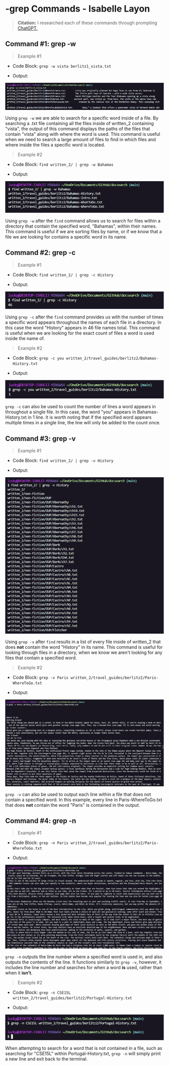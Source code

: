 # -grep Commands - Isabelle Layon
> **Citation:** I researched each of these commands through prompting [ChatGPT.](https://chat.openai.com/)
## Command #1: grep -w

> Example #1
* Code Block: 
`grep -w vista berlitz1_vista.txt`


* Output:

![-w1](grep_-w_1.png)

Using `grep -w` we are able to search for a specific word inside of a file. By searching a .txt file containing all the files inside of written_2 containing
"vista", the output of this command displays the paths of the files that contain "vista" along with where the word is used. This command is useful when we need to search a large amount of files to find in which files and where inside the files a specific word is located.

> Example #2
* Code Block:
`find written_2/ | grep -w Bahamas`

* Output:

![-w2](grep_-w_2.png)

Using `grep -w` after the `find` command allows us to search for files within a directory that contain the specified word, "Bahamas", within their names. This command is useful if we are sorting files by name, or if we know that a file we are looking for contains a specific word in its name.

## Command #2: grep -c

> Example #1
* Code Block:
`find written_2/ | grep -c History`

* Output:

![-c1](grep_-c_1.png)

Using `grep -c` after the `find` command provides us with the number of times a specific word appears throughout the names of each file in a directory. In this case
the word "History" appears in 46 file names total. This command is useful when we are looking for the exact count of files a word is used inside the name of.

> Example #2
* Code Block:
`grep -c you written_2/travel_guides/berlitz2/Bahamas-History.txt`

* Output:

![-c2](grep_-c_2.png)

`grep -c` can also be used to count the number of lines a word appears in throughout a single file. In this case, the word "you" appears in Bahamas-History.txt
in 1 line. It is worth noting that if the specified word appears multiple times in a single line, the line will only be added to the count once.

## Command #3: grep -v

> Example #1
* Code Block:
`find written_2/ | grep -v History`

* Output: 

![-v1](grep_-v_1.png)

Using `grep -v` after `find` results in a list of every file inside of written_2 that does **not** contain the word "History" in its name. This command is useful for looking through files in a directory, when we know we aren't looking for any files that contain a specified word.

> Example #2
* Code Block:
`grep -v Paris written_2/travel_guides/berlitz2/Paris-WhereToGo.txt`

* Output:

![-v2](grep_-v_2.png)

`grep -v` can also be used to output each line within a file that does not contain a specified word. In this example, every line in Paris-WhereToGo.txt that does **not** contain the word "Paris" is contained in the output.

## Command #4: grep -n

> Example #1
* Code Block:
`grep -n Paris written_2/travel_guides/berlitz2/Paris-WhereToGo.txt`

* Output:

![-n1](grep_-n_1.png)

`grep -n` outputs the line number where a specified word is used in, and also outputs the contents of the line. It functions similarly to `grep -v`, however, it includes the line number and searches for when a word **is** used, rather than when it **isn't**.

> Example #2
* Code Block:
`grep -n CSE15L written_2/travel_guides/berlitz2/Portugal-History.txt`

* Output:

![-n2](grep_-n_2.png)

When attempting to search for a word that is not contained in a file, such as searching for "CSE15L" within Portugal-History.txt, `grep -n` will simply print a new line and exit back to the terminal.
